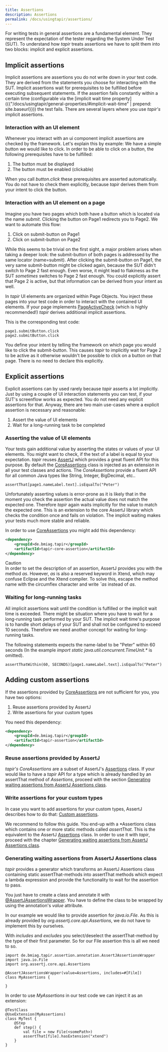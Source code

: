 ```yaml
---
title: Assertions
description: Assertions
permalink: /docs/usingtapir/assertions/
---
```

For writing tests in general assertions are a fundamental element. They represent the expectation of the tester regarding the System Under Test (SUT). To understand how *tapir* treats assertions we have to split them into two blocks: implicit and explicit assertions.

## Implicit assertions
Implicit assertions are assertions you do not write down in your test code. They are derived from the statements you choose for interacting with the SUT. Implicit assertions wait for prerequisites to be fulfilled before executing subsequent statements. If the assertion fails constantly within a certain time (configurable via the [implicit wait time property]({{"/docs/usingtapir/general-properties/#implicit-wait-time" | prepend: site.baseurl}})) the test fails. There are several layers where you use *tapir's* implicit assertions.

### Interaction with an UI element
Whenever you interact with an ui component implicit assertions are checked by the framework. Let's explain this by example:
We have a simple button we would like to click. In order to be able to click on a button, the following prerequisites have to be fulfilled:
1. The button must be displayed
1. The button must be enabled (clickable)

When you call *button.click* these prerequisites are asserted automatically. You do not have to check them explicitly, because *tapir* derives them from your intent to click the button.

### Interaction with an UI element on a page
Imagine you have two pages which both have a button which is located via the name *submit*. Clicking the button on Page1 redirects you to Page2. We want to automate this flow:
1. Click on submit-button on Page1
1. Click on submit-button on Page2

While this seems to be trivial on the first sight, a major problem arises when taking a deeper look: the submit-button of both pages is addressed by the same locator (name=submit). After clicking the submit-button on Page1, the very same submit-button might be clicked again, because the SUT didn't switch to Page 2 fast enough. Even worse, it might lead to flakiness as the SUT *sometimes* switches to Page 2 fast enough. You could explicitly assert that Page 2 is active, but that information can be derived from your intent as well.

In *tapir* UI elements are organized within Page Objects. You inject these pages into your test code in order to interact with the contained UI elements. If your page implements [PageActiveCheck](https://www.javadoc.io/page/de.bmiag.tapir/tapir/latest/de/bmiag/tapir/page/annotation/PageActiveCheck.html) (which is highly recommended!) *tapir* derives additional implicit assertions.

This is the corresponding test code:
``` xtend
page1.submitButton.click
page2.submitButton.click
```

You define your intent by telling the framework on which page you would like to click the submit-button. This causes *tapir* to implicitly wait for Page 2 to be active as it otherwise wouldn't be possible to click on a button on that page. There is no need to declare this explicitly.

## Explicit assertions
Explicit assertions can by used rarely because *tapir* asserts a lot implicitly. Just by using a couple of UI interaction statements you can test, if your SUT's screenflow works as expected. You do not need any explicit assertions for that. Anyway, there are two main use-cases where a explicit assertion is necessary and reasonable:
1. Assert the value of UI elements
1. Wait for a long-running task to be completed

### Asserting the value of UI elements
Your tests gain additional value by asserting the states or values of your UI elements. You might want to check, if the text of a label is equal to your expectation. *tapir* reuses [AssertJ](http://joel-costigliola.github.io/assertj/) which provides a great fluent API for this purpose. By default the [CoreAssertions](https://www.javadoc.io/page/de.bmiag.tapir/tapir/latest/de/bmiag/tapir/coreassertion/CoreAssertions.html) class is injected as an extension in all your test classes and actions. The *CoreAssertions* provide a fluent API for all common Java types like String, Integer, BigDecimal, etc..

``` xtend
assertThat[page1.nameLabel.text].isEqualTo("Peter")
```

Unfortunately asserting values is error-prone as it is likely that in the moment you check the assertion the actual value does not match the expected one. Therefore *tapir* again waits implicitly for the value to match the expected one. This is an extension to the core AssertJ library which checks the condition once and fails on violation. The implicit waiting makes your tests much more stable and reliable.

In order to use [CoreAssertions](https://www.javadoc.io/page/de.bmiag.tapir/tapir/latest/de/bmiag/tapir/coreassertion/CoreAssertions.html) you might add this dependency:
``` xml
<dependency>
    <groupId>de.bmiag.tapir</groupId>
    <artifactId>tapir-core-assertion</artifactId>
</dependency>
```

<div class="panel panel-warning">
  <div class="panel-heading">
    <div class="panel-title"><span class="fas fa-exclamation-circle"></span> Caution</div>
  </div>
  <div class="panel-body">
  In order to set the description of an assertion, AssertJ provides you with the method <i>as</i>. However, <i>as</i> is also a reserved keyword in Xtend, which may confuse Eclipse and the Xtend compiler. To solve this, escape the method name with the circumflex character and write <i>&circ;as</i> instead of <i>as</i>.
  </div>
</div>

### Waiting for long-running tasks
All implicit assertions wait until the condition is fulfilled or the implicit wait time is exceeded. There might be situation where you have to wait for a long-running task performed by your SUT. The implicit wait time's purpose is to handle short delays of your SUT and shall not be configured to exceed 10 seconds. Therefore we need another concept for waiting for long-running tasks.

The following statements expects the name-label to be "Peter" within 60 seconds (In the example *import static java.util.concurrent.TimeUnit.\** is omitted).

``` xtend
assertThatWithin(60, SECONDS)[page1.nameLabel.text].isEqualTo("Peter")
```

## Adding custom assertions

If the assertions provided by [CoreAssertions](https://www.javadoc.io/page/de.bmiag.tapir/tapir/latest/de/bmiag/tapir/coreassertion/CoreAssertions.html) are not sufficient for you, you have two options:

1. Reuse assertions provided by AssertJ
1. Write assertions for your custom types

You need this dependency:
``` xml
<dependency>
    <groupId>de.bmiag.tapir</groupId>
    <artifactId>tapir-assertion</artifactId>
</dependency>
```

### Reuse assertions provided by AssertJ
*tapir's* *CoreAssertions* are a subset of AssertJ's [Assertions](http://joel-costigliola.github.io/assertj/core-8/api/org/assertj/core/api/Assertions.html) class. If your would like to have a *tapir* API for a type which is already handled by an assertThat method of *Assertions*, proceed with the section [Generating waiting assertions from AssertJ Assertions class](#generating-waiting-assertions-from-assertj-assertions-class).

### Write assertions for your custom types
In case you want to add assertions for your custom types, AssertJ describes how to do that: [Custom assertions](http://joel-costigliola.github.io/assertj/assertj-core-custom-assertions.html).

We recommend to follow this guide. You end-up with a \*Assertions class which contains one or more static methods called *assertThat*. This is the equivalent to the AssertJ [Assertions](http://joel-costigliola.github.io/assertj/core-8/api/org/assertj/core/api/Assertions.html) class. In order to use it with *tapir*, proceed with the chapter [Generating waiting assertions from AssertJ Assertions class](#generating-waiting-assertions-from-assertj-assertions-class).

### Generating waiting assertions from AssertJ Assertions class
*tapir* provides a generator which transforms an AssertJ Assertions class containing static assertThat-methods into assertThat methods which expect a lambda expression and provide the functionality to wait for the assertion to pass.

You just have to create a class and annotate it with [@AssertJAssertionsWrapper](https://www.javadoc.io/page/de.bmiag.tapir/tapir/latest/de/bmiag/tapir/assertion/annotation/AssertJAssertionsWrapper.html). You have to define the class to be wrapped by using the annotation's *value* attribute.

In our example we would like to provide assertion for *java.io.File*. As this is already provided by *org.assertj.core.api.Assertions*, we do not have to implement this by ourselves.

With *includes* and *excludes* you select/deselect the assertThat-method by the type of their first parameter. So for our File assertion this is all we need to so.

``` xtend
import de.bmiag.tapir.assertion.annotation.AssertJAssertionsWrapper
import java.io.File
import org.assertj.core.api.Assertions

@AssertJAssertionsWrapper(value=Assertions, includes=#[File])
class MyAssertions {

}
```

In order to use *MyAssertions* in our test code we can inject it as an extension:
``` xtend
@TestClass
@UseExtension(MyAssertions)
class MyTest {
    @Step
    def step() {
        val file = new File(<somePath>)
        assertThat[file].hasExtension("xtend")
    }
}
```
